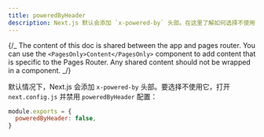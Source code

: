```yaml
---
title: poweredByHeader
description: Next.js 默认会添加 `x-powered-by` 头部。在这里了解如何选择不使用它。
---
```


{/_ The content of this doc is shared between the app and pages router. You can use the `<PagesOnly>Content</PagesOnly>` component to add content that is specific to the Pages Router. Any shared content should not be wrapped in a component. _/}

默认情况下，Next.js 会添加 `x-powered-by` 头部。要选择不使用它，打开 `next.config.js` 并禁用 `poweredByHeader` 配置：

```js filename="next.config.js"
module.exports = {
  poweredByHeader: false,
}
```
